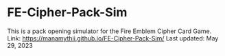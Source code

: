 # FE-Cipher-Pack-Sim
This is a pack opening simulator for the Fire Emblem Cipher Card Game.
Link: https://manamythii.github.io/FE-Cipher-Pack-Sim/
Last updated: May 29, 2023
